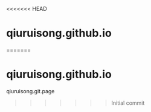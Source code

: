 <<<<<<< HEAD
# qiuruisong.github.io
=======
# qiuruisong.github.io
qiuruisong.git.page
>>>>>>> Initial commit
